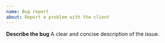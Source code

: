```yaml
---
name: Bug report
about: Report a problem with the client
---
```


**Describe the bug**
A clear and concise description of the issue.
